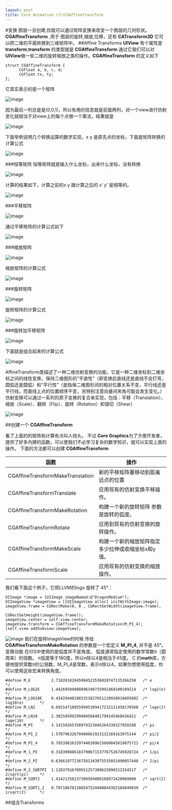 ```yaml
---
layout: post
title: Core Animation (六)CGAffineTransform
---
```



#变换
图层一旦创建,你就可以通过矩阵变换来改变一个图层的几何形状。**CGAffineTransform** ,用于 图层的旋转,缩放,位移，还有 **CATransform3D** 它可以把二维的平面转换到三维矩阵中。
##Affine Transforms
**UIView**  有个属性是 **transform**,**transform** 的类型就是 **CGAffineTransform** 通过它我们可以对**UIView**做一些二维的旋转缩放之类的操作。**CGAffineTransform** 的定义如下

	struct CGAffineTransform {
		  CGFloat a, b, c, d;
		  CGFloat tx, ty;
	};

它其实表示的是一个矩阵   	
			
![image](https://developer.apple.com/library/ios/documentation/GraphicsImaging/Conceptual/drawingwithquartz2d/Art/equation01.gif)

因为最后一列总是是(0,0,1)，所以有用的信息就是前面两列，对一个view进行仿射变化就相当于对view上的每个点做一个乘法，结果就是

![image](https://developer.apple.com/library/ios/documentation/GraphicsImaging/Conceptual/drawingwithquartz2d/Art/equation02.gif)


下面举例说明几个转换运算的数学实现，x y 是原先点的坐标，下面是矩阵转换的计算公式

![image](https://developer.apple.com/library/ios/documentation/GraphicsImaging/Conceptual/drawingwithquartz2d/Art/equation03.gif
)

###恒等矩阵
恒等矩阵就是输入什么坐标，出来什么坐标，没有转换

![image](https://developer.apple.com/library/ios/documentation/GraphicsImaging/Conceptual/drawingwithquartz2d/Art/equation04.gif)

计算的结果如下，计算之前的x y 跟计算之后的 x‘ y’ 是相等的。

![image](https://developer.apple.com/library/ios/documentation/GraphicsImaging/Conceptual/drawingwithquartz2d/Art/equation05.gif)

###平移矩阵

![image](https://developer.apple.com/library/ios/documentation/GraphicsImaging/Conceptual/drawingwithquartz2d/Art/equation06.gif)

通过平移矩阵的计算公式如下

![image](https://developer.apple.com/library/ios/documentation/GraphicsImaging/Conceptual/drawingwithquartz2d/Art/equation07.gif)

###缩放矩阵

![image](https://developer.apple.com/library/ios/documentation/GraphicsImaging/Conceptual/drawingwithquartz2d/Art/equation08.gif)

缩放矩阵的计算公式

![image](https://developer.apple.com/library/ios/documentation/GraphicsImaging/Conceptual/drawingwithquartz2d/Art/equation09.gif)


###旋转矩阵

![image](https://developer.apple.com/library/ios/documentation/GraphicsImaging/Conceptual/drawingwithquartz2d/Art/equation10.gif)

旋转矩阵的计算公式

![image](https://developer.apple.com/library/ios/documentation/GraphicsImaging/Conceptual/drawingwithquartz2d/Art/equation11.gif)


###旋转加平移矩阵

![image](https://developer.apple.com/library/ios/documentation/GraphicsImaging/Conceptual/drawingwithquartz2d/Art/equation12.gif)


下面就是组合起来的计算公式

![image](https://developer.apple.com/library/ios/documentation/GraphicsImaging/Conceptual/drawingwithquartz2d/Art/equation13.gif)


AffineTransform类描述了一种二维仿射变换的功能，它是一种二维坐标到二维坐标之间的线性变换，保持二维图形的“平直性”（即变换后直线还是直线不会打弯，圆弧还是圆弧）和“平行性”（是指保二维图形间的相对位置关系不变，平行线还是平行线，而直线上点的位置顺序不变，另特别注意向量间夹角可能会发生变化。）仿射变换可以通过一系列的原子变换的复合来实现，包括：平移（Translation）、缩放（Scale）、翻转（Flip）、旋转（Rotation）和错切（Shear）


![image](http://m1.img.libdd.com/farm5/2013/1019/20/8B45FAAB1B7FF35E7BBDFB6BF60F0B1CCE48596C04FAE_482_342.PNG)

##创建一个 **CGAffineTransform**

看了上面的的矩阵和计算有点叫人挠头。 不过 **Core Graphics**为了方便开发者，提供了好多内建的函数，可以使我们不必学习复杂的数学知识，就可以实现上面的操作。
下面的方法都可以创建 **CGAffineTransform**

函数| 操作 
------------ | -------------
CGAffineTransformMakeTranslation | 新的平移矩阵要移动到距离远点的位置     
CGAffineTransformTranslate | 应用现有的仿射变换平移操作。   
CGAffineTransformMakeRotation | 构建一个新的旋转矩阵 参数是旋转的弧度。
CGAffineTransformRotate | 应用到现有的仿射变换的旋转操作。  
CGAffineTransformMakeScale | 构建一个新的缩放矩阵指定多少拉伸或收缩坐标x和y值。
CGAffineTransformScale | 应用现有的仿射变换的缩放操作。

我们看下面这个例子，它把LLVM的logo 旋转了 45°：

	UIImage *image = [UIImage imageNamed:@"DragonMedium"];
	UIImageView *imageView = [[UIImageView alloc] initWithImage:image];
	imageView.frame = CGRectMake(0, 0 , CGRectGetWidth(imageView.frame),
										 CGRectGetHeight(imageView.frame));
	imageView.center = self.view.center;
	imageView.transform = CGAffineTransformMakeRotation(M_PI_4);
	[self.view addSubview:imageView];
	
![image](http://m3.img.libdd.com/farm4/2013/1019/21/D78163CE65A5BDE31AFB5899ABBECB2C63DFCF8CA2CCB_594_856.PNG)
我们在旋转ImageView的时候 传给 **CGAffineTransformMakeRotation** 的参数是一个宏定义 **M_PI_4**,
并不是 45°。变换功能 在iOS中使用的是弧度并不是角度。 弧度通常指定使用的数学常数π（圆周率）的倍数。 π弧度等于180度，所以π除以4是相当于45度。
C 的**math**库，方便地提供常数π的公倍数，M_PI_4是常数，表示π除以4。如果你想使用弧度，你可以使用这些宏来转换角度。

	#define M_E         2.71828182845904523536028747135266250   /* e              */
	#define M_LOG2E     1.44269504088896340735992468100189214   /* log2(e)        */
	#define M_LOG10E    0.434294481903251827651128918916605082  /* log10(e)       */
	#define M_LN2       0.693147180559945309417232121458176568  /* loge(2)        */
	#define M_LN10      2.30258509299404568401799145468436421   /* loge(10)       */
	#define M_PI        3.14159265358979323846264338327950288   /* pi             */
	#define M_PI_2      1.57079632679489661923132169163975144   /* pi/2           */
	#define M_PI_4      0.785398163397448309615660845819875721  /* pi/4           */
	#define M_1_PI      0.318309886183790671537767526745028724  /* 1/pi           */
	#define M_2_PI      0.636619772367581343075535053490057448  /* 2/pi           */
	#define M_2_SQRTPI  1.12837916709551257389615890312154517   /* 2/sqrt(pi)     */
	#define M_SQRT2     1.41421356237309504880168872420969808   /* sqrt(2)        */
	#define M_SQRT1_2   0.707106781186547524400844362104849039  /* 1/sqrt(2)      */
	
##组合Transforms
